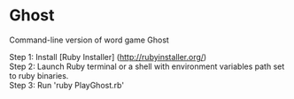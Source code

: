 Ghost
=====

Command-line version of word game Ghost

Step 1: Install [Ruby Installer] (http://rubyinstaller.org/)<br>
Step 2: Launch Ruby terminal or a shell with environment variables path set to ruby binaries.<br>
Step 3: Run 'ruby PlayGhost.rb'

